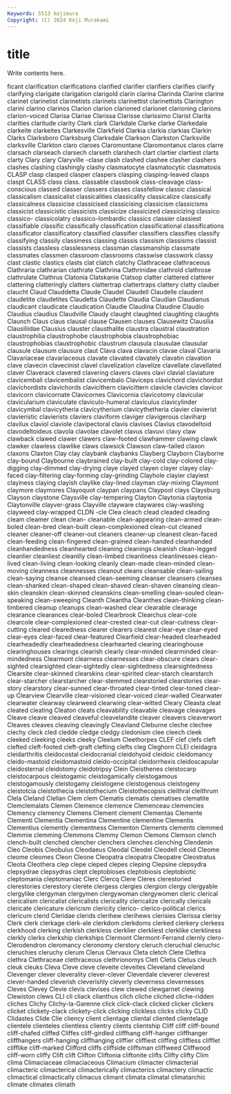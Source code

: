 ```yaml
---
Keywords: 5513 kojimura
Copyright: (C) 2024 Koji Murakami
---
```


# title

Write contents here.



ficant clarification
clarifications clarified clarifier clarifiers clarifies clarify clarifying clarigate clarigation clarigold
clarin clarina Clarinda Clarine clarine clarinet clarinetist clarinetists clarinets clarinettist
clarinettists Clarington clarini clarino clarinos Clarion clarion clarioned clarionet clarioning
clarions clarion-voiced Clarisa Clarise Clarissa Clarisse clarissimo Clarist Clarita clarities
claritude clarity Clark clark Clarkdale Clarke clarke Clarkedale clarkeite clarkeites
Clarkesville Clarkfield Clarkia clarkia clarkias Clarkin Clarks Clarksboro Clarksburg Clarksdale
Clarkson Clarkston Clarksville clarksville Clarkton claro claroes Claromontane Claromontanus claros
clarre clarsach clarseach clarsech clarseth clarshech clart clartier clartiest clarts
clarty Clary clary Claryville -clase clash clashed clashee clasher clashers
clashes clashing clashingly clashy clasmatocyte clasmatocytic clasmatosis CLASP clasp clasped
clasper claspers clasping clasping-leaved clasps claspt CLASS class class. classable
classbook class-cleavage class-conscious classed classer classers classes classfellow classic classical
classicalism classicalist classicalities classicality classicalize classically classicalness classicise classicised classicising
classicism classicisms classicist classicistic classicists classicize classicized classicizing classico classico-
classicolatry classico-lombardic classics classier classiest classifiable classific classifically classification classificational
classifications classificator classificatory classified classifier classifiers classifies classify classifying classily
classiness classing classis classism classisms classist classists classless classlessness classman
classmanship classmate classmates classmen classroom classrooms classwise classwork classy clast
clastic clastics clasts clat clatch clatchy Clathraceae clathraceous Clathraria clathrarian
clathrate Clathrina Clathrinidae clathroid clathrose clathrulate Clathrus Clatonia Clatskanie Clatsop
clatter clattered clatterer clattering clatteringly clatters clattertrap clattertraps clattery clatty
clauber claucht Claud Clauddetta Claude Claudel Claudell Claudelle claudent claudetite
claudetites Claudetta Claudette Claudia Claudian Claudianus claudicant claudicate claudication Claudie
Claudina Claudine Claudio Claudius claudius Claudville Claudy claught claughted claughting
claughts Claunch Claus claus clausal clause Clausen clauses Clausewitz Clausilia
Clausiliidae Clausius clauster clausthalite claustra claustral claustration claustrophilia claustrophobe claustrophobia
claustrophobiac claustrophobias claustrophobic claustrum clausula clausulae clausular clausule clausum clausure
claut Clava clava clavacin clavae claval Clavaria Clavariaceae clavariaceous clavate
clavated clavately clavatin clavation clave clavecin clavecinist clavel clavelization clavelize
clavellate clavellated claver Claverack clavered clavering clavers claves clavi clavial
claviature clavicembali clavicembalist clavicembalo Claviceps clavichord clavichordist clavichordists clavichords clavicithern
clavicittern clavicle clavicles clavicor clavicorn clavicornate Clavicornes Clavicornia clavicotomy clavicular
clavicularium claviculate claviculo-humeral claviculus clavicylinder clavicymbal clavicytheria clavicytherium clavicythetheria clavier
clavierist clavieristic clavierists claviers claviform claviger clavigerous claviharp clavilux claviol
claviole clavipectoral clavis clavises Clavius clavodeltoid clavodeltoideus clavola clavolae clavolet
clavus clavuvi clavy claw clawback clawed clawer clawers claw-footed clawhammer
clawing clawk clawker clawless clawlike claws clawsick Clawson claw-tailed claxon
claxons Claxton Clay clay claybank claybanks Clayberg Clayborn Clayborne clay-bound
Claybourne claybrained clay-built clay-cold clay-colored clay-digging clay-dimmed clay-drying claye clayed
clayen clayer clayey clay-faced clay-filtering clay-forming clay-grinding Clayhole clayier clayiest
clayiness claying clayish claylike clay-lined clayman clay-mixing Claymont claymore claymores
Clayoquot claypan claypans Claypool clays Claysburg Clayson claystone Claysville clay-tempering
Clayton Claytonia claytonia Claytonville clayver-grass Clayville clayware claywares clay-washing clayweed
clay-wrapped CLDN -cle Clea cleach clead cleaded cleading cleam cleamer
clean clean- cleanable clean-appearing clean-armed clean-boled clean-bred clean-built clean-complexioned clean-cut
cleaned cleaner cleaner-off cleaner-out cleaners cleaner-up cleanest clean-faced clean-feeding clean-fingered
clean-grained clean-handed cleanhanded cleanhandedness cleanhearted cleaning cleanings cleanish clean-legged cleanlier
cleanliest cleanlily clean-limbed cleanliness cleanlinesses clean-lived clean-living clean-looking cleanly clean-made
clean-minded clean-moving cleanness cleannesses cleanout cleans cleansable clean-sailing clean-saying cleanse
cleansed clean-seeming cleanser cleansers cleanses clean-shanked clean-shaped clean-shaved clean-shaven cleansing
clean-skin cleanskin clean-skinned cleanskins clean-smelling clean-souled clean-speaking clean-sweeping Cleanth Cleantha
Cleanthes clean-thinking clean-timbered cleanup cleanups clean-washed clear clearable clearage clearance
clearances clear-boled Clearbrook Clearchus clear-cole clearcole clear-complexioned clear-crested clear-cut clear-cutness
clear-cutting cleared clearedness clearer clearers clearest clear-eye clear-eyed clear-eyes clear-faced
clear-featured Clearfield clear-headed clearheaded clearheadedly clearheadedness clearhearted clearing clearinghouse clearinghouses
clearings clearish clearly clear-minded clearminded clear-mindedness Clearmont clearness clearnesses clear-obscure
clears clear-sighted clearsighted clear-sightedly clear-sightedness clearsightedness Clearsite clear-skinned clearskins clear-spirited
clear-starch clearstarch clear-starcher clearstarcher clear-stemmed clearstoried clearstories clear-story clearstory clear-sunned
clear-throated clear-tinted clear-toned clear-up Clearview Clearville clear-visioned clear-voiced clear-walled Clearwater
clearwater clearway clearweed clearwing clear-witted Cleary Cleasta cleat cleated cleating
Cleaton cleats cleavability cleavable cleavage cleavages Cleave cleave cleaved cleaveful
cleavelandite cleaver cleavers cleaverwort Cleaves cleaves cleaving cleavingly Cleavland Cleburne
cleche clechee clechy cleck cled cledde cledge cledgy cledonism clee
cleech cleek cleeked cleeking cleeks cleeky Cleelum Cleethorpes CLEF clef
clefs cleft clefted cleft-footed cleft-graft clefting clefts cleg Cleghorn CLEI
cleidagra cleidarthritis cleidocostal cleidocranial cleidohyoid cleidoic cleidomancy cleido-mastoid cleidomastoid cleido-occipital
cleidorrhexis cleidoscapular cleidosternal cleidotomy cleidotripsy Clein Cleisthenes cleistocarp cleistocarpous cleistogamic
cleistogamically cleistogamous cleistogamously cleistogamy cleistogene cleistogenous cleistogeny cleistotcia cleistothecia cleistothecium
Cleistothecopsis cleithral cleithrum Clela Cleland Clellan Clem clem Clematis clematis
clematises clematite Clemclemalats Clemen Clemence clemence Clemenceau clemencies Clemency clemency
Clemens Clement clement Clementas Clemente Clementi Clementia Clementina Clementine clementine
Clementis Clementius clemently clementness Clementon Clements clements clemmed Clemmie clemming
Clemmons Clemmy Clemon Clemons Clemson clench clench-built clenched clencher clenchers
clenches clenching Clendenin Cleo Cleobis Cleobulus Cleodaeus Cleodal Cleodel Cleodell
cleoid Cleome cleome cleomes Cleon Cleone Cleopatra cleopatra Cleopatre Cleostratus
Cleota Cleothera clep clepe cleped clepes cleping Clepsine clepsydra clepsydrae
clepsydras clept cleptobioses cleptobiosis cleptobiotic cleptomania cleptomaniac Clerc Clercq Clere
Cleres clerestoried clerestories clerestory clerete clergess clergies clergion clergy clergyable
clergylike clergyman clergymen clergywoman clergywomen cleric clerical clericalism clericalist clericalists
clericality clericalize clerically clericals clericate clericature clericism clericity clerico- clerico-political
clerics clericum clerid Cleridae clerids clerihew clerihews clerisies Clerissa clerisy
Clerk clerk clerkage clerk-ale clerkdom clerkdoms clerked clerkery clerkess clerkhood
clerking clerkish clerkless clerklier clerkliest clerklike clerkliness clerkly clerks clerkship
clerkships Clermont Clermont-Ferrand clernly clero- Clerodendron cleromancy cleronomy clerstory cleruch
cleruchial cleruchic cleruchies cleruchy clerum Clerus Clervaux Cleta cletch Clete
Clethra clethra Clethraceae clethraceous clethrionomys Cleti Cletis Cletus cleuch cleuk
cleuks Cleva Cleve cleve cleveite cleveites Cleveland cleveland Clevenger clever
cleverality clever-clever Cleverdale cleverer cleverest clever-handed cleverish cleverishly cleverly cleverness
clevernesses Cleves Clevey Clevie clevis clevises clew clewed clewgarnet clewing
Clewiston clews CLI cli cliack clianthus clich cliche cliched cliche-ridden
cliches Clichy Clichy-la-Garenne click click-clack clicked clicker clickers clicket clickety-clack
clickety-click clicking clickless clicks clicky CLID Clidastes Clide Clie cliency
client clientage cliental cliented clientelage clientele clienteles clientless clientry clients
clientship Cliff cliff cliff-bound cliff-chafed cliffed Cliffes cliff-girdled cliffhang cliff-hanger
cliffhanger cliffhangers cliff-hanging cliffhanging cliffier cliffiest cliffing cliffless clifflet clifflike
cliff-marked Clifford cliffs cliffside cliffsman cliffweed Cliffwood cliff-worn cliffy Clift
clift Clifton Cliftonia cliftonite clifts Clifty clifty Clim clima Climaciaceae
climaciaceous Climacium climacter climacterial climacteric climacterical climacterically climacterics climactery climactic
climactical climactically climacus climant climata climatal climatarchic climate climates climath
